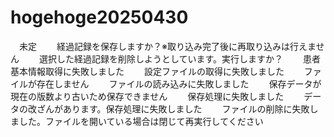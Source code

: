 # hogehoge20250430

<Setting>																																		
	<!-- 出力先フォルダパス -->																																	
	<FolderPath>　未定　</FolderPath>																																	
</Setting>																																		
<Message>																																		
	<!-- 取り込み確認 -->																																	
	<SaveCheckM>　経過記録を保存しますか？※取り込み完了後に再取り込みは行えません　</SaveCheckM>																																	
	<!-- ファイル削除確認 -->																																	
	<DeleteCheckM>　選択した経過記録を削除しようとしています。実行しますか？　</DeleteCheckM>																																	
</Message>																																		
<ErrorMessage>																																		
	<!-- 患者基本情報の取得失敗 -->																																	
	<PatientIdNotFoundM>　患者基本情報取得に失敗しました　</PatientIdNotFoundM>																																	
	<!-- 設定ファイルの取得失敗 -->																																	
	<SettingFileNotFoundM>　設定ファイルの取得に失敗しました　</SettingFileNotFoundM>																																	
	<!-- ファイルが見つからない -->																																	
	<FileNotFoundM>　ファイルが存在しません　</FileNotFoundM>																																	
	<!-- データの読み込み失敗 -->																																	
	<DataLoadErrorM>　ファイルの読み込みに失敗しました　</DataLoadErrorM>																																	
	<!-- 版数が古い-->																																	
	<seqErrorM>　保存データが現在の版数より古いため保存できません　</seqErrorM>																																	
	<!-- 保存処理失敗-->																																	
	<SaveErrorM>　保存処理に失敗しました　</SaveErrorM>																																	
	<!-- データの改ざん-->																																	
	<SaveErrorSecurityM>　データの改ざんがあります。保存処理に失敗しました　</SaveErrorSecurityM>																																	
	<!-- ファイル削除に失敗-->																																	
	<FileDeleteErrorM>　ファイルの削除に失敗しました。ファイルを開いている場合は閉じて再実行してください　</FileDeleteErrorM>																																	
</ErrorMessage>																																		

